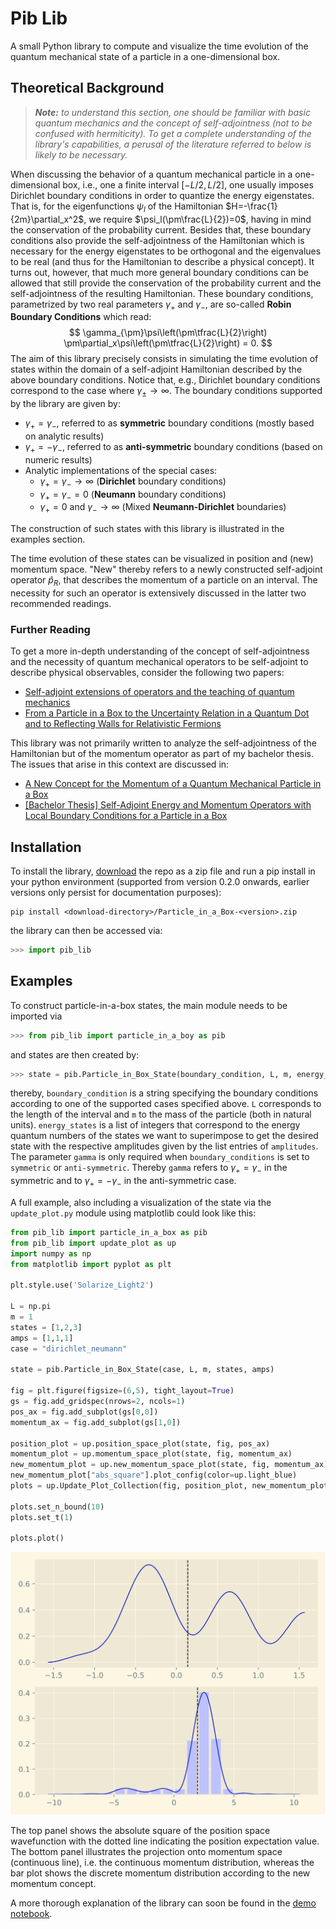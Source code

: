 # Pib Lib
A small Python library to compute and visualize the time evolution of the quantum mechanical state of a particle in a one-dimensional box.

## Theoretical Background 
> **_Note:_** _to understand this section, one should be familiar with basic quantum mechanics and the concept of self-adjointness (not to be confused with hermiticity). To get a complete understanding of the library's capabilities, a perusal of the literature referred to below is likely to be necessary._

When discussing the behavior of a quantum mechanical particle in a one-dimensional box, i.e., one a finite interval $[-L/2, L/2]$, one usually imposes Dirichlet boundary conditions in order to quantize the energy eigenstates. That is, for the eigenfunctions $\psi_l$ of the Hamiltonian $H=-\frac{1}{2m}\partial_x^2$, we require $\psi_l(\pm\frac{L}{2})=0$, having in mind the conservation of the probability current. Besides that, these boundary conditions also provide the self-adjointness of the Hamiltonian which is necessary for the energy eigenstates to be orthogonal and the eigenvalues to be real (and thus for the Hamiltonian to describe a physical concept). It turns out, however, that much more general boundary conditions can be allowed that still provide the conservation of the probability current and the self-adjointness of the resulting Hamiltonian. These boundary conditions, parametrized by two real parameters $\gamma_+$ and $\gamma_-$, are so-called **Robin Boundary Conditions** which read: 
$$ \gamma_{\pm}\psi\left(\pm\tfrac{L}{2}\right) \pm\partial_x\psi\left(\pm\tfrac{L}{2}\right) = 0. $$
The aim of this library precisely consists in simulating the time evolution of states within the domain of a self-adjoint Hamiltonian described by the above boundary conditions. Notice that, e.g., Dirichlet boundary conditions correspond to the case where $\gamma_{\pm} \to \infty$. The boundary conditions supported by the library are given by:
- $\gamma_+ = \gamma_-$, referred to as **symmetric** boundary conditions (mostly based on analytic results)
- $\gamma_+ = -\gamma_-$, referred to as **anti-symmetric** boundary conditions (based on numeric results)
- Analytic implementations of the special cases:
  - $\gamma_+ = \gamma_- \to \infty$ (**Dirichlet** boundary conditions)
  - $\gamma_+ = \gamma_- = 0$ (**Neumann** boundary conditions)
  - $\gamma_+ = 0$ and $\gamma_- \to \infty$ (Mixed **Neumann-Dirichlet** boundaries)  

The construction of such states with this library is illustrated in the examples section.

The time evolution of these states can be visualized in position and (new) momentum space. "New" thereby refers to a newly constructed self-adjoint operator $\hat{p}_R$,  that describes the momentum of a particle on an interval. The necessity for such an operator is extensively discussed in the latter two recommended readings.  

### Further Reading
To get a more in-depth understanding of the concept of self-adjointness and the necessity of quantum mechanical operators to be self-adjoint to describe physical observables, consider the following two papers:
- [Self-adjoint extensions of operators and the teaching of quantum mechanics](https://arxiv.org/pdf/quant-ph/0103153.pdf) 
- [From a Particle in a Box to the Uncertainty Relation in a Quantum Dot and to Reflecting Walls for Relativistic Fermions](https://arxiv.org/pdf/1105.0391v1.pdf)


This library was not primarily written to analyze the self-adjointness of the Hamiltonian but of the momentum operator as part of my bachelor thesis. The issues that arise in this context are discussed in:
- [A New Concept for the Momentum of a Quantum Mechanical Particle in a Box](https://arxiv.org/pdf/2012.09596.pdf)
- [[Bachelor Thesis] Self-Adjoint Energy and Momentum Operators with Local Boundary Conditions for a Particle in a Box](http://www.wiese.itp.unibe.ch/theses/wyss_bachelor.pdf)


## Installation
To install the library, [download](https://github.com/Basistransformoptimusprime/Particle_in_a_Box/releases) the repo as a zip file and run a pip install in your python environment (supported from version 0.2.0 onwards, earlier versions only persist for documentation purposes):
```
pip install <download-directory>/Particle_in_a_Box-<version>.zip
```
the library can then be accessed via:
```python
>>> import pib_lib
```

## Examples
To construct particle-in-a-box states, the main module needs to be imported via
```python
>>> from pib_lib import particle_in_a_boy as pib
```
and states are then created by:
```python
>>> state = pib.Particle_in_Box_State(boundary_condition, L, m, energy_states, amplitudes, gamma)
```
thereby, `boundary_condition` is a string specifying the boundary conditions according to one of the supported cases specified above. `L` corresponds to the length of the interval and `m` to the mass of the particle (both in natural units). `energy_states` is a list of integers that correspond to the energy quantum numbers of the states we want to superimpose to get the desired state with the respective amplitudes given by the list entries of `amplitudes`. The parameter `gamma` is only required when `boundary_conditions` is set to `symmetric` or `anti-symmetric`. Thereby `gamma` refers to $\gamma_+ = \gamma_-$ in the symmetric and to $\gamma_+ = -\gamma_-$ in the anti-symmetric case.

A full example, also including a visualization of the state via the `update_plot.py` module using matplotlib could look like this:
```python
from pib_lib import particle_in_a_box as pib
from pib_lib import update_plot as up
import numpy as np
from matplotlib import pyplot as plt

plt.style.use('Solarize_Light2')

L = np.pi
m = 1
states = [1,2,3]
amps = [1,1,1]
case = "dirichlet_neumann"

state = pib.Particle_in_Box_State(case, L, m, states, amps)

fig = plt.figure(figsize=(6,5), tight_layout=True)
gs = fig.add_gridspec(nrows=2, ncols=1)
pos_ax = fig.add_subplot(gs[0,0])
momentum_ax = fig.add_subplot(gs[1,0])

position_plot = up.position_space_plot(state, fig, pos_ax)
momentum_plot = up.momentum_space_plot(state, fig, momentum_ax)
new_momentum_plot = up.new_momentum_space_plot(state, fig, momentum_ax)
new_momentum_plot["abs_square"].plot_config(color=up.light_blue)
plots = up.Update_Plot_Collection(fig, position_plot, new_momentum_plot, momentum_plot)

plots.set_n_bound(10)
plots.set_t(1)

plots.plot()
```

<p align="center">
  <img 
    src="img/simple_demo.svg" 
  >
</p>



The top panel shows the absolute square of the position space wavefunction with the dotted line indicating the position expectation value. The bottom panel illustrates the projection onto momentum space (continuous line), i.e. the continuous momentum distribution, whereas the bar plot shows the discrete momentum distribution according to the new momentum concept.


A more thorough explanation of the library can soon be found in the [demo notebook](Notebooks/demo.ipynb).
